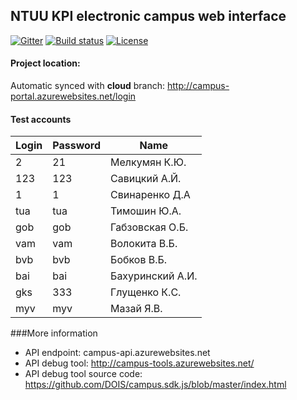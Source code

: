 ## NTUU KPI electronic campus web interface

[![Gitter](https://badges.gitter.im/Join%20Chat.svg)](https://gitter.im/DOIS/ecampus.kpi.ua?utm_source=badge&utm_medium=badge&utm_campaign=pr-badge&utm_content=badge)
[![Build status](https://ci.appveyor.com/api/projects/status/q4vt16i3qrxjxtu1?svg=true)](https://ci.appveyor.com/project/ernado-x/ecampus-kpi-ua)
[![License](http://img.shields.io/:license-apache-blue.svg)](https://raw.githubusercontent.com/DOIS/ecampus.kpi.ua/master/LICENSE.md)

#### Project location: 
Automatic synced with **cloud** branch: http://campus-portal.azurewebsites.net/login

#### Test accounts
| Login | Password | Name             |
|-------|----------|------------------|
| 2     | 21       | Мелкумян К.Ю.    |
| 123   | 123      | Савицкий А.Й.    |
| 1     | 1        | Свинаренко Д.А   |
| tua   | tua      | Тимошин Ю.А.     |
| gob   | gob      | Габзовская О.Б.  |
| vam   | vam      | Волокита В.Б.    |
| bvb   | bvb      | Бобков В.Б.      |
| bai   | bai      | Бахуринский А.И. |
| gks   | 333      | Глущенко К.С.    |
| myv   | myv      | Мазай Я.В.       |


###More information
* API endpoint: campus-api.azurewebsites.net
* API debug tool: http://campus-tools.azurewebsites.net/
* API debug tool source code: https://github.com/DOIS/campus.sdk.js/blob/master/index.html
